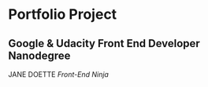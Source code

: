 # Portfolio Project
## Google & Udacity Front End Developer Nanodegree

JANE DOETTE
_Front-End Ninja_
